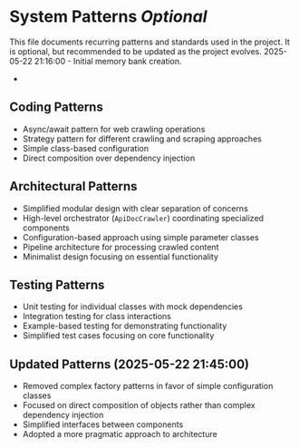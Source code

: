# System Patterns *Optional*

This file documents recurring patterns and standards used in the project.
It is optional, but recommended to be updated as the project evolves.
2025-05-22 21:16:00 - Initial memory bank creation.

*

## Coding Patterns

* Async/await pattern for web crawling operations
* Strategy pattern for different crawling and scraping approaches
* Simple class-based configuration
* Direct composition over dependency injection

## Architectural Patterns

* Simplified modular design with clear separation of concerns
* High-level orchestrator (`ApiDocCrawler`) coordinating specialized components
* Configuration-based approach using simple parameter classes
* Pipeline architecture for processing crawled content
* Minimalist design focusing on essential functionality

## Testing Patterns

* Unit testing for individual classes with mock dependencies
* Integration testing for class interactions
* Example-based testing for demonstrating functionality
* Simplified test cases focusing on core functionality

## Updated Patterns (2025-05-22 21:45:00)

* Removed complex factory patterns in favor of simple configuration classes
* Focused on direct composition of objects rather than complex dependency injection
* Simplified interfaces between components
* Adopted a more pragmatic approach to architecture